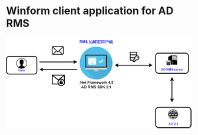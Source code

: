 # Winform client application for AD RMS
![Alt text](https://github.com/Spaert/client_RMS/blob/master/picture/workflow.png)

